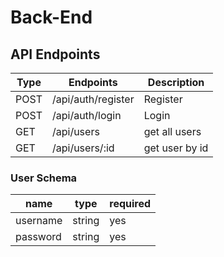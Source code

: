 # Back-End

## API Endpoints
| Type | Endpoints          | Description      |
| ---- | ------------------ | ---------------- |
| POST | /api/auth/register | Register         |
| POST | /api/auth/login    | Login            |
| GET  | /api/users         | get all users    |
| GET  | /api/users/:id     | get user by id   |



### User Schema

| name     | type      | required |
| -------- | --------- | -------- |
| username | string    | yes      |
| password | string    | yes      |